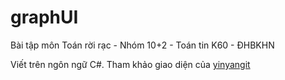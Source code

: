 # graphUI
Bài tập môn Toán rời rạc - Nhóm 10+2 - Toán tin K60 - ĐHBKHN

Viết trên ngôn ngữ C#. 
Tham khảo giao diện của [yinyangit](https://yinyangit.wordpress.com/2013/03/21/y2%E2%80%93visual-graph%E2%80%93minh-h%E1%BB%8Da-vi%E1%BB%87c-bi%E1%BB%83u-di%E1%BB%85n-d%E1%BB%93-th%E1%BB%8B-b%E1%BA%B1ng-gdi/)

